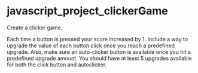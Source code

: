 # javascript_project_clickerGame

Create a clicker game.

Each time a button is pressed your score increased by 1. Include a way to upgrade the value of each button click once you reach a predefined upgrade. Also, make sure an auto-clicker button is available once you hit a predefined upgrade amount. You should have at least 5 upgrades available for both the click button and autoclicker.
